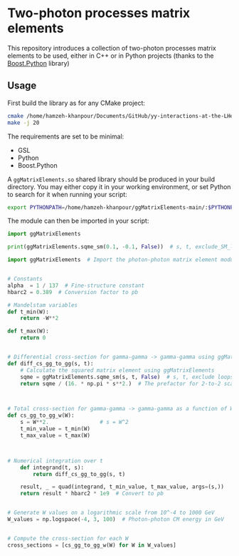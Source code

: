 # Two-photon processes matrix elements

This repository introduces a collection of two-photon processes matrix elements to be used, either in C++ or in Python projects (thanks to the [Boost.Python](https://www.boost.org/doc/libs/1_86_0/libs/python/doc/html/index.html) library)

## Usage

First build the library as for any CMake project:

```bash
cmake /home/hamzeh-khanpour/Documents/GitHub/yy-interactions-at-the-LHeC/JHEP/yy_to_yy/ggMatrixElements-main
make -j 20
```

The requirements are set to be minimal:
- GSL
- Python
- Boost.Python

A `ggMatrixElements.so` shared library should be produced in your build directory. You may either copy it in your working environment, or set Python to search for it when running your script:

```bash
export PYTHONPATH=/home/hamzeh-khanpour/ggMatrixElements-main/:$PYTHONPATH
```

The module can then be imported in your script:

```python
import ggMatrixElements

print(ggMatrixElements.sqme_sm(0.1, -0.1, False))  # s, t, exclude_SM_loops
```




```python
import ggMatrixElements  # Import the photon-photon matrix element module


# Constants
alpha  = 1 / 137  # Fine-structure constant
hbarc2 = 0.389  # Conversion factor to pb

# Mandelstam variables
def t_min(W):
    return -W**2

def t_max(W):
    return 0


# Differential cross-section for gamma-gamma -> gamma-gamma using ggMatrixElements
def diff_cs_gg_to_gg(s, t):
    # Calculate the squared matrix element using ggMatrixElements
    sqme = ggMatrixElements.sqme_sm(s, t, False)  # s, t, exclude loops = False
    return sqme / (16. * np.pi * s**2.)  # The prefactor for 2-to-2 scattering



# Total cross-section for gamma-gamma -> gamma-gamma as a function of W
def cs_gg_to_gg_w(W):
    s = W**2.                # s = W^2
    t_min_value = t_min(W)
    t_max_value = t_max(W)



# Numerical integration over t
    def integrand(t, s):
        return diff_cs_gg_to_gg(s, t)

    result, _ = quad(integrand, t_min_value, t_max_value, args=(s,))
    return result * hbarc2 * 1e9  # Convert to pb


# Generate W values on a logarithmic scale from 10^-4 to 1000 GeV
W_values = np.logspace(-4, 3, 100)  # Photon-photon CM energy in GeV


# Compute the cross-section for each W
cross_sections = [cs_gg_to_gg_w(W) for W in W_values]


```
